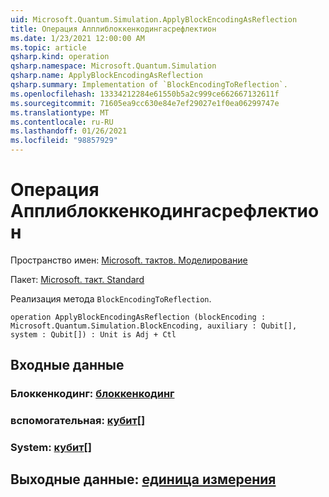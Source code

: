 ```yaml
---
uid: Microsoft.Quantum.Simulation.ApplyBlockEncodingAsReflection
title: Операция Апплиблоккенкодингасрефлектион
ms.date: 1/23/2021 12:00:00 AM
ms.topic: article
qsharp.kind: operation
qsharp.namespace: Microsoft.Quantum.Simulation
qsharp.name: ApplyBlockEncodingAsReflection
qsharp.summary: Implementation of `BlockEncodingToReflection`.
ms.openlocfilehash: 13334212284e61550b5a2c999ce662667132611f
ms.sourcegitcommit: 71605ea9cc630e84e7ef29027e1f0ea06299747e
ms.translationtype: MT
ms.contentlocale: ru-RU
ms.lasthandoff: 01/26/2021
ms.locfileid: "98857929"
---
```

# <a name="applyblockencodingasreflection-operation"></a>Операция Апплиблоккенкодингасрефлектион

Пространство имен: [Microsoft. тактов. Моделирование](xref:Microsoft.Quantum.Simulation)

Пакет: [Microsoft. такт. Standard](https://nuget.org/packages/Microsoft.Quantum.Standard)


Реализация метода `BlockEncodingToReflection`.

```qsharp
operation ApplyBlockEncodingAsReflection (blockEncoding : Microsoft.Quantum.Simulation.BlockEncoding, auxiliary : Qubit[], system : Qubit[]) : Unit is Adj + Ctl
```


## <a name="input"></a>Входные данные

### <a name="blockencoding--blockencoding"></a>Блоккенкодинг: [блоккенкодинг](xref:Microsoft.Quantum.Simulation.BlockEncoding)




### <a name="auxiliary--qubit"></a>вспомогательная: [кубит](xref:microsoft.quantum.lang-ref.qubit)[]




### <a name="system--qubit"></a>System: [кубит](xref:microsoft.quantum.lang-ref.qubit)[]





## <a name="output--unit"></a>Выходные данные: [единица измерения](xref:microsoft.quantum.lang-ref.unit)

